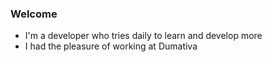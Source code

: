 ### Welcome

- I'm a developer who tries daily to learn and develop more
- I had the pleasure of working at Dumativa
